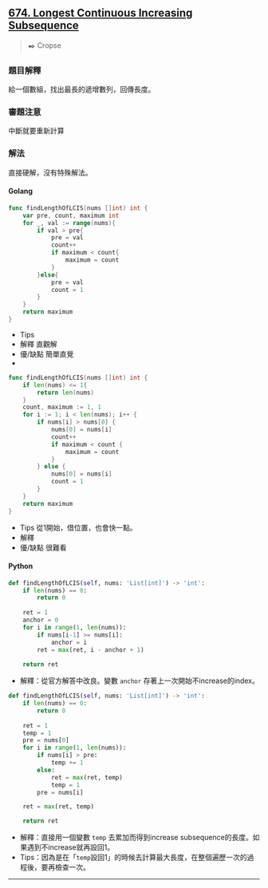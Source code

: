 

## [674. Longest Continuous Increasing Subsequence](https://leetcode.com/problems/longest-continuous-increasing-subsequence/)
> :black_nib: Cropse
### 題目解釋
給一個數組，找出最長的遞增數列，回傳長度。
### 審題注意
中斷就要重新計算
### 解法
直接硬解，沒有特殊解法。
#### Golang
```go
func findLengthOfLCIS(nums []int) int {
    var pre, count, maximum int
    for _, val := range(nums){
        if val > pre{
            pre = val
            count++
            if maximum < count{
                maximum = count
            }
        }else{
            pre = val
            count = 1
        }
    }
    return maximum
}
```
- Tips
- 解釋
直觀解
- 優/缺點
簡單直覺
- 
```go
func findLengthOfLCIS(nums []int) int {
	if len(nums) <= 1{
		return len(nums)
	}
    count, maximum := 1, 1
	for i := 1; i < len(nums); i++ {
		if nums[i] > nums[0] {
			nums[0] = nums[i]
			count++
			if maximum < count {
				maximum = count
			}
		} else {
			nums[0] = nums[i]
			count = 1
		}
	}
	return maximum
}
```
- Tips
從1開始，借位置，也會快一點。
- 解釋
- 優/缺點
很難看

#### Python
```python
def findLengthOfLCIS(self, nums: 'List[int]') -> 'int':
	if len(nums) == 0:
		return 0
	
	ret = 1
	anchor = 0
	for i in range(1, len(nums)):
		if nums[i-1] >= nums[i]:
			anchor = i
		ret = max(ret, i - anchor + 1)
	
	return ret
```
- 解釋：從官方解答中改良。變數 `anchor` 存著上一次開始不increase的index。

```python
def findLengthOfLCIS(self, nums: 'List[int]') -> 'int':
	if len(nums) == 0:
		return 0
	
	ret = 1
	temp = 1
	pre = nums[0]
	for i in range(1, len(nums)):
		if nums[i] > pre:
			temp += 1
		else:
			ret = max(ret, temp)
			temp = 1
		pre = nums[i]

	ret = max(ret, temp)

	return ret
```
- 解釋：直接用一個變數 `temp` 去累加而得到increase subsequence的長度。如果遇到不increase就再設回1。
- Tips：因為是在「`temp`設回1」的時候去計算最大長度，在整個遍歷一次的過程後，要再檢查一次。

---
